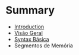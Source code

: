 # Summary

* [Introduction](README.md)
* [Visão Geral](overview/overview.md)
* [Syntax Básica](syntax_basica.md)
* Segmentos de Memória

